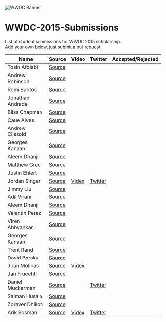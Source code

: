 ![WWDC Banner](https://devimages.apple.com.edgekey.net/wwdc/images/wwdc15-hero_2x.png)
# WWDC-2015-Submissions
List of student submissions for WWDC 2015 scholarship. <br>
Add your own below, just submit a pull request!

Name | Source | Video | Twitter | Accepted/Rejected
--- | --- | --- | --- | ---
Tosin Afolabi | [Source](https://github.com/TosinAF/WWDC-2015)
Andrew Robinson | [Source](https://github.com/SirArkimedes/WWDC-2015)
Remi Santos | [Source](https://github.com/Kemcake/WWDC2015)
Jonathan Andrade | [Source](https://github.com/jcandrade/WWDC2015)
Bliss Chapman | [Source](https://github.com/Togira/WWDC2015-Student-Application)
Caue Alves | [Source](https://github.com/CaueAlvesSilva/Caue-Alves---WWDC15)
Andrew Clissold | [Source](https://github.com/aclissold/wwdc-scholarship)
Georges Kanaan | [Source](https://github.com/Ge0rges/WWDC-2015-Scholarship)
Aleem Dhanji | [Source](https://github.com/adhanji/AleemDhanji)
Matthew Greci | [Source](https://github.com/mgreci/MatthewGreci)
Justin Ehlert | [Source](https://github.com/jtehlert/WWDC)
Jordan Singer | [Source](https://github.com/jordansinger/WWDC-15) | [Video](http://cl.ly/am7C) | [Twitter](https://twitter.com/jsngr)
Jimmy Liu | [Source](https://github.com/lele0108/WWDC_2015)
Adil Virani | [Source](https://github.com/AdilVirani/WWDC-2015)
Aleem Dhanji | [Source](https://github.com/adhanji/AleemDhanji)
Valentin Perez | [Source](https://github.com/valentin7/wwdc2015app)
Viren Abhyankar | [Source](https://github.com/virena/Viren-Abhyankar)
Georges Kanaan | [Source](https://github.com/Ge0rges/WWDC-2015-Scholarship)
Trent Rand | [Source](https://github.com/trentrand/Apple-WWDC-2015-Application)
David Barsky | [Source](https://github.com/davidbarsky/DavidBarskyWWDC)
Joan Molinas | [Source](https://github.com/ulidev/WWDC2015) | [Video](https://youtu.be/OU44fRY2PYs)
Jan Fruechtl | [Source](https://github.com/coolcut/WWDC-Scholarship-2015)
Daniel Muckerman | [Source](https://github.com/DMuckerman/wwdc2015) | | [Twitter](https://twitter.com/dmuckerman)
Salman Husain | [Source](https://github.com/shusain93/WWDC2015)
Zoraver Dhillon | [Source](https://github.com/teghzoraver/Zoraver-Dhillon-WWDC-2015)
Arik Sosman | [Source](https://github.com/arik-so/WWDC-2015-Application) | [Video](http://youtu.be/paRnOg6_t6k) | [Twitter](https://twitter.com/arikaleph)